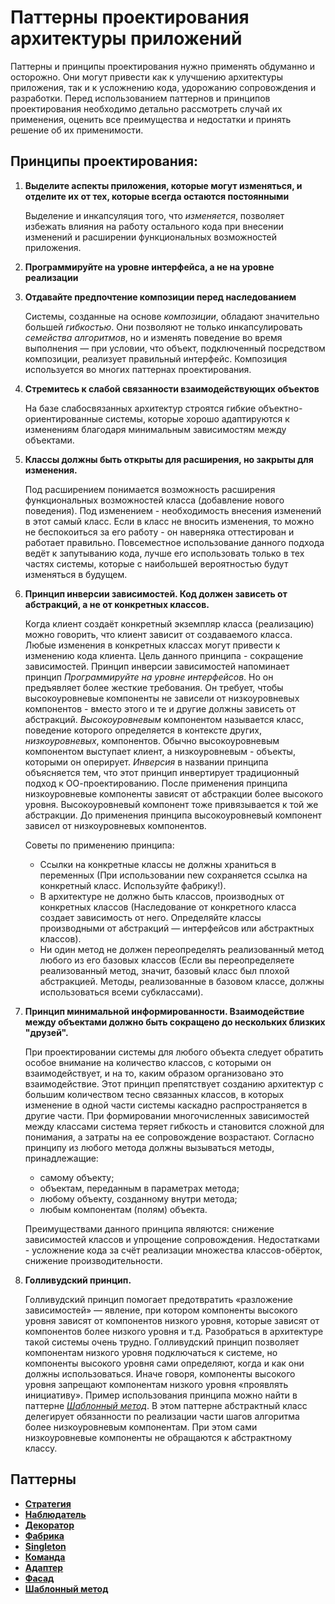 # Паттерны проектирования архитектуры приложений

Паттерны и принципы проектирования нужно применять обдуманно и осторожно. Они могут привести как к улучшению архитектуры приложения, так и
к усложнению кода, удорожанию сопровождения и разработки. Перед использованием паттернов и принципов проектирования необходимо
детально рассмотреть случай их применения, оценить все преимущества и недостатки и принять решение об их применимости.

## Принципы проектирования:
1. **Выделите аспекты приложения, которые могут изменяться, и отделите их от тех, которые всегда остаются постоянными**

    Выделение и инкапсуляция того, что *изменяется*, позволяет избежать влияния на работу остального кода 
    при внесении изменений и расширении функциональных возможностей приложения.
2. **Программируйте на уровне интерфейса, а не на уровне реализации**
3. **Отдавайте предпочтение композиции перед наследованием**

   Системы, созданные на основе *композиции*, обладают значительно большей *гибкостью*. Они
   позволяют не только инкапсулировать *семейства алгоритмов*, но и изменять поведение во время выполнения — при
   условии, что объект, подключенный посредством композиции, реализует правильный интерфейс.
   Композиция используется во многих паттернах проектирования.
4. **Стремитесь к слабой связанности взаимодействующих объектов**
   
   На базе слабосвязанных архитектур строятся гибкие объектно-ориентированные системы, которые хорошо адаптируются к изменениям 
   благодаря минимальным зависимостям между объектами.
5. **Классы должны быть открыты для расширения, но закрыты для изменения.**

   Под расширением понимается возможность расширения функциональных возможностей класса (добавление нового поведения). 
   Под изменением - необходимость внесения изменений в этот самый класс.
   Если в класс не вносить изменения, то можно не беспокоиться за его работу - он наверняка оттестирован и работает правильно.
   Повсеместное использование данного подхода ведёт к запутыванию кода, лучше его использовать только в тех частях системы, 
   которые с наибольшей вероятностью будут изменяться в будущем.
6. **Принцип инверсии зависимостей. Код должен зависеть от абстракций, а не от конкретных классов.**

   Когда клиент создаёт конкретный экземпляр класса (реализацию) можно говорить, что клиент зависит от создаваемого класса.
   Любые изменения в конкретных классах могут привести к изменению кода клиента.
   Цель данного принципа - сокращение зависимостей.
   Принцип инверсии зависимостей напоминает принцип *Программируйте на уровне интерфейсов*. Но он предъявляет более жесткие требования.
   Он требует, чтобы высокоуровневые компоненты не зависели от низкоуровневых компонентов - вместо этого и те и другие должны зависеть от абстракций.
   *Высокоуровневым* компонентом называется класс, поведение которого определяется в контексте других, *низкоуровневых*, компонентов.
   Обычно высокоуровневым компонентом выступает клиент, а низкоуровневым - объекты, которыми он оперирует.
   *Инверсия* в названии принципа объясняется тем, что этот принцип инвертирует традиционный подход к ОО-проектированию.
   После применения принципа низкоуровневые компоненты зависят от абстракции более высокого уровня. 
   Высокоуровневый компонент тоже привязывается к той же абстракции. До применения принципа высокоуровневый компонент зависел от низкоуровневых компонентов.
   
   Советы по применению принципа:
   * Ссылки на конкретные классы не должны храниться в переменных (При использовании new сохраняется ссылка на конкретный класс. Используйте фабрику!).
   * В архитектуре не должно быть классов, производных от конкретных классов (Наследование от конкретного класса создает зависимость от него. 
     Определяйте классы производными от абстракций — интерфейсов или абстрактных классов).
   * Ни один метод не должен переопределять реализованный метод любого из его базовых классов (Если вы переопределяете реализованный метод, значит, 
     базовый класс был плохой абстракцией. Методы, реализованные в базовом классе, должны использоваться всеми субклассами).

7. **Принцип минимальной информированности. Взаимодействие между объектами должно быть сокращено до нескольких близких "друзей".**

   При проектировании системы для любого объекта следует обратить особое внимание на количество классов, с которыми
   он взаимодействует, и на то, каким образом организовано это взаимодействие.
   Этот принцип препятствует созданию архитектур с большим количеством тесно связанных классов, в которых изменение в одной 
   части системы каскадно распространяется в другие части. При формировании многочисленных зависимостей между классами система 
   теряет гибкость и становится сложной для понимания, а затраты на ее сопровождение возрастают.
   Согласно принципу из любого метода должны вызываться методы, принадлежащие:
   * самому объекту; 
   * объектам, переданным в параметрах метода; 
   * любому объекту, созданному внутри метода; 
   * любым компонентам (полям) объекта.

   Преимуществами данного принципа являются: снижение зависимостей классов и упрощение сопровождения.
   Недостатками - усложнение кода за счёт реализации множества классов-обёрток, снижение производительности. 
   
8. **Голливудский принцип.**

   Голливудский принцип помогает предотвратить «разложение зависимостей» — явление, при котором компоненты высокого уровня зависят от компонентов низкого уровня,
   которые зависят от компонентов более низкого уровня и т.д. 
   Разобраться в архитектуре такой системы очень трудно. Голливудский принцип позволяет компонентам низкого уровня подключаться к системе, но компоненты высокого
   уровня сами определяют, когда и как они должны использоваться. Иначе говоря, компоненты высокого уровня запрещают компонентам низкого уровня «проявлять инициативу».
   Пример использования принципа можно найти в паттерне [*Шаблонный метод*](./src/main/java/ru/learn/patterns/templatemethod/Readme.md).
   В этом паттерне абстрактный класс делегирует обязанности по реализации части шагов алгоритма более низкоуровневым компонентам.
   При этом сами низкоуровневые компоненты не обращаются к абстрактному классу.
    

## Паттерны
* [**Стратегия**](./src/main/java/ru/learn/patterns/strategy/Readme.md) 
* [**Наблюдатель**](./src/main/java/ru/learn/patterns/observer/Readme.md) 
* [**Декоратор**](./src/main/java/ru/learn/patterns/decorator/Readme.md) 
* [**Фабрика**](./src/main/java/ru/learn/patterns/factory/Readme.md) 
* [**Singleton**](./src/main/java/ru/learn/patterns/singleton/Readme.md) 
* [**Команда**](./src/main/java/ru/learn/patterns/command/Readme.md) 
* [**Адаптер**](./src/main/java/ru/learn/patterns/adapter/Readme.md) 
* [**Фасад**](./src/main/java/ru/learn/patterns/facade/Readme.md) 
* [**Шаблонный метод**](./src/main/java/ru/learn/patterns/templatemethod/Readme.md) 

    